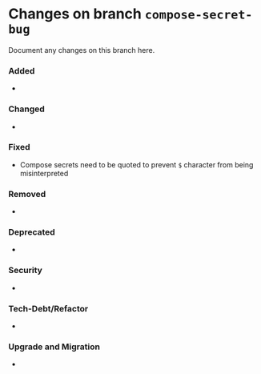 # Changes on branch `compose-secret-bug`
Document any changes on this branch here.
### Added
- 

### Changed
- 

### Fixed
- Compose secrets need to be quoted to prevent `$` character from being misinterpreted

### Removed
- 

### Deprecated
- 

### Security
- 

### Tech-Debt/Refactor
- 

### Upgrade and Migration
- 
